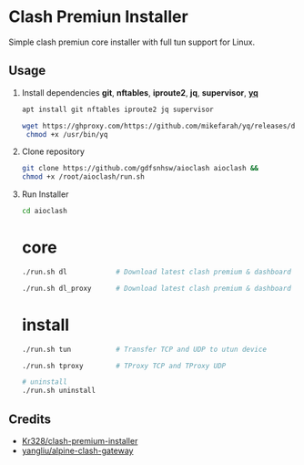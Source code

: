 # Clash Premiun Installer

Simple clash premiun core installer with full tun support for Linux.

## Usage

1. Install dependencies **git**, **nftables**, **iproute2**, **jq**, **supervisor**, [**yq**](https://github.com/mikefarah/yq/ "https://github.com/mikefarah/yq/")

   ```bash
   apt install git nftables iproute2 jq supervisor
   ```

   ```bash
   wget https://ghproxy.com/https://github.com/mikefarah/yq/releases/download/v4.16.1/yq_linux_amd64 -O /usr/bin/yq &&\
    chmod +x /usr/bin/yq
   ```

2. Clone repository

   ```bash
   git clone https://github.com/gdfsnhsw/aioclash aioclash && 
   chmod +x /root/aioclash/run.sh
   ```

3. Run Installer

   ```bash
   cd aioclash
   ```
   
   
   # core
   ```bash
   ./run.sh dl            # Download latest clash premium & dashboard
   ```
   
   ```bash
   ./run.sh dl_proxy      # Download latest clash premium & dashboard with proxy
   ```

   # install
   ```bash
   ./run.sh tun           # Transfer TCP and UDP to utun device
   ```
   
   ```bash
   ./run.sh tproxy        # TProxy TCP and TProxy UDP
   ```

   ```bash
   # uninstall
   ./run.sh uninstall
   ```

## Credits

* [Kr328/clash-premium-installer](https://github.com/Kr328/clash-premium-installer)
* [yangliu/alpine-clash-gateway](https://github.com/yangliu/alpine-clash-gateway)
